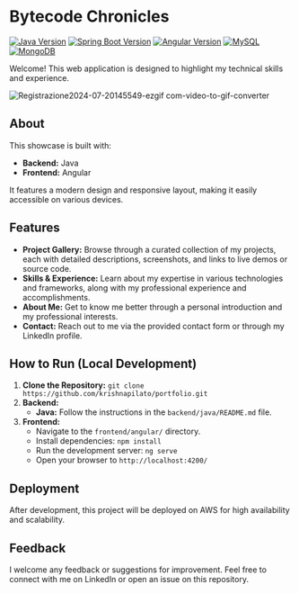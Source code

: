 # Bytecode Chronicles

[![Java Version](https://img.shields.io/badge/Java-21-blue?style=flat&logo=java)](https://www.oracle.com/java/technologies/javase/jdk21-archive-downloads.html)
[![Spring Boot Version](https://img.shields.io/badge/Spring%20Boot-3.3.1-brightgreen?style=flat&logo=spring-boot)](https://spring.io/projects/spring-boot)
[![Angular Version](https://img.shields.io/badge/Angular-18.0.5-red?style=flat&logo=angular)](https://angular.io/)
[![MySQL](https://img.shields.io/badge/MySQL-8.0.32-blue?style=flat&logo=mysql)](https://dev.mysql.com/downloads/mysql/)
[![MongoDB](https://img.shields.io/badge/MongoDB-6.0-green?style=flat&logo=mongodb)](https://www.mongodb.com/)

Welcome! This web application is designed to highlight my technical skills and experience.

![Registrazione2024-07-20145549-ezgif com-video-to-gif-converter](https://github.com/user-attachments/assets/6055c626-0dcf-41e6-ba27-7de01364cfdd)

## About

This showcase is built with:

* **Backend:** Java
* **Frontend:** Angular 

It features a modern design and responsive layout, making it easily accessible on various devices.

## Features

* **Project Gallery:** Browse through a curated collection of my projects, each with detailed descriptions, screenshots, and links to live demos or source code.
* **Skills & Experience:** Learn about my expertise in various technologies and frameworks, along with my professional experience and accomplishments.
* **About Me:** Get to know me better through a personal introduction and my professional interests.
* **Contact:** Reach out to me via the provided contact form or through my LinkedIn profile.

## How to Run (Local Development)

1. **Clone the Repository:** `git clone https://github.com/krishnapilato/portfolio.git`
2. **Backend:**
   * **Java:** Follow the instructions in the `backend/java/README.md` file.
3. **Frontend:**
   * Navigate to the `frontend/angular/` directory.
   * Install dependencies: `npm install`
   * Run the development server: `ng serve`
   * Open your browser to `http://localhost:4200/`

## Deployment

After development, this project will be deployed on AWS for high availability and scalability.

## Feedback

I welcome any feedback or suggestions for improvement. Feel free to connect with me on LinkedIn or open an issue on this repository.
